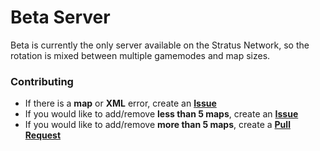 # Beta Server

Beta is currently the only server available on the Stratus Network, so the rotation is mixed between multiple gamemodes and map sizes.

### Contributing
- If there is a **map** or **XML** error, create an **[Issue](https://github.com/StratusNetwork/Map-Rotations/issues)**
- If you would like to add/remove **less than 5 maps**, create an **[Issue](https://github.com/StratusNetwork/Map-Rotations/issues)**
- If you would like to add/remove **more than 5 maps**, create a **[Pull Request](https://github.com/StratusNetwork/Map-Rotations/pulls)**
